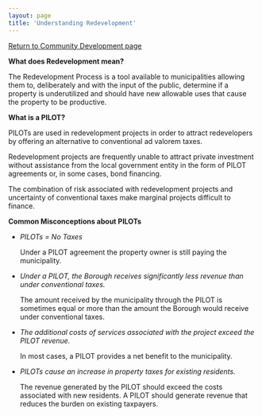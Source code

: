 ```yaml
---
layout: page
title: 'Understanding Redevelopment'
---
```


[Return to Community Development page](/community-development/)


**What does Redevelopment mean?**

The Redevelopment Process is a tool available to municipalities allowing them to, deliberately and with the input of the public, determine if a property is underutilized and should have new allowable uses that cause the property to be productive.  

**What is a PILOT?**

PILOTs are used in redevelopment projects in order to attract redevelopers by offering an alternative to conventional ad valorem taxes.

Redevelopment projects are frequently unable to attract private investment without assistance from the local government entity in the form of PILOT agreements or, in some cases, bond financing.

The combination of risk associated with redevelopment projects and uncertainty of conventional taxes make marginal projects difficult to finance.

**Common Misconceptions about PILOTs**

- *PILOTs = No Taxes*

  Under a PILOT agreement the property owner is still paying the municipality.

- *Under a PILOT, the Borough receives significantly less revenue than under conventional taxes.*

  The amount received by the municipality through the PILOT is sometimes equal or more than the amount the Borough would receive under conventional taxes.

- *The additional costs of services associated with the project exceed the PILOT revenue.*

  In most cases, a PILOT provides a net benefit to the municipality.

- *PILOTs cause an increase in property taxes for existing residents.*

   The revenue generated by the PILOT should exceed the costs associated with new residents.  A PILOT should generate revenue that reduces the burden on existing taxpayers.

